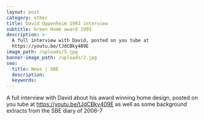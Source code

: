 ```yaml
---
layout: post
category: other
title: David Oppenheim 1993 interview
subtitle: Green Home award 1993
description: >-
  A full interview with David, posted on you tube at
  https://youtu.be/tJdCBky409E
image_path: /uploads/5.jpg
banner-image_path: /uploads/2.jpg
seo:
  title: News | SBE
  description:
  keywords:
---
```

A full interview with David about his award winning home design, posted on you tube at https://youtu.be/tJdCBky409E as well as some background extracts from the SBE diary of 2006-7